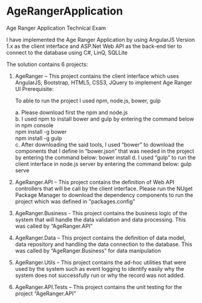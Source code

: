 # AgeRangerApplication
Age Ranger Application Technical Exam

I have implemented the Age Ranger Application by using AngularJS Version 1.x as the client interface and ASP.Net Web API as the back-end tier to connect to the database using C#, LinQ, SQLLite

The solution contains 6 projects:

1.	AgeRanger – This project contains the client interface which uses AngularJS, Bootstrap, HTML5, CSS3, JQuery to implement Age Ranger UI
  Prerequisite:
  
    To able to run the project I used npm, node.js, bower, gulp
      
      a.	Please download first the npm and node.js      
      b.	I used npm to install bower and gulp by entering the command below in npm console      
          npm install -g bower          
          npm install -g gulp          
      c.	After downloading the said tools, I used “bower” to download the components that I define in “bower.json” that was needed in the project by entering the command below:
          bower install
      d.	I used “gulp” to run the client interface in node.js server by entering the command below:
          gulp serve
2.	AgeRanger.API – This project contains the definition of Web API controllers that will be call by the client interface.  Please run the NUget Package Manager to download the dependency components to run the project which was defined in "packages.config"
3.	AgeRanger.Business - This project contains the business logic of the system that will handle the data validation and data processing. This was called by “AgeRanger.API”
4.	AgeRanger.Data – This project contains the definition of data model, data repository and handling the data connection to the database. This was called by “AgeRanger.Business” for data manipulation
5.	AgeRanger.Utils – This project contains the ad-hoc utilities that were used by the system such as event logging to identify easily why the system does not successfully run or why the record was not added.
6.	AgeRanger.API.Tests – This project contains the unit testing for the project “AgeRanger.API”
